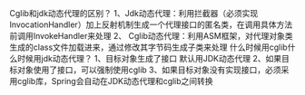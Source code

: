 
Cglib和jdk动态代理的区别？
1、Jdk动态代理：利用拦截器（必须实现InvocationHandler）加上反射机制生成一个代理接口的匿名类，在调用具体方法前调用InvokeHandler来处理
2、 Cglib动态代理：利用ASM框架，对代理对象类生成的class文件加载进来，通过修改其字节码生成子类来处理
什么时候用cglib什么时候用jdk动态代理？
1、目标对象生成了接口 默认用JDK动态代理
2、如果目标对象使用了接口，可以强制使用cglib
3、如果目标对象没有实现接口，必须采用cglib库，Spring会自动在JDK动态代理和cglib之间转换


      
    